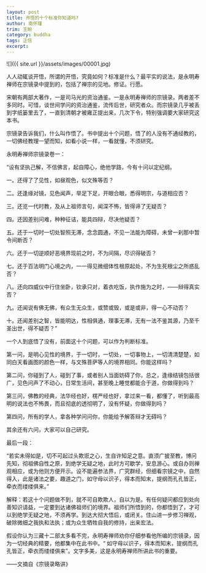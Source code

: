 ```yaml
---
layout: post
title: 开悟的十个标准你知道吗?
author: 南怀瑾
trim: 王盼
category: buddha
tags: 正信
excerpt:
---
```


![]({{ site.url }}/assets/images/00001.jpg)

人人动辄谈开悟，所谓的开悟，究竟如何？标准是什么？最平实的说法，是永明寿禅师在宗镜录中提到的，包括了禅宗的见地。修证。行愿。

宋朝有两部大著作，一是司马光的资治通鉴。一是永明寿禅师的宗镜录。两者差不多同时。可惜，谈世间学问的资治通鉴，流传后世，研究者众。而宗镜录几乎被丢到字纸篓里去了，一直到清朝才被雍正提出来，几次下令，特别强调要大家研究这本书。

宗镜录告诉我们，什么叫作悟了。书中提出十个问题，悟了的人没有不通经教的，一切佛经教理一望而知，如看小说一样，一看就懂，不须研究。

永明寿禅师宗镜录卷一：

“设有坚执己解，不信佛言，起自障心，绝他学路，今有十问以定纪纲。

一。还得了了见性，如昼观色，似文殊等否？

二。还逢缘对镜，见色闻声，举足下足，开眼合眼，悉得明宗，与道相应否？

三。还览一代时教，及从上祖师言句，闻深不怖，皆得谛了无疑否？

四。还因差别问难，种种征诘，能具四辩，尽决他疑否？

五。还于一切时一切处智照无滞，念念圆通，不见一法能为障碍，未曾一刹那中暂令间断否？

六。还于一切逆顺好恶境界现前之时，不为间隔，尽识得破否？

七。还于百法明门心境之内，一一得见微细体性根原起处，不为生死根尘之所惑乱否？

八。还向四威仪中行住坐卧，钦承只对，着衣吃饭，执作施为之时，——辩得真实否？

九。还闻说有佛无佛，有众生无众生，或赞或毁，或是或非，得一心不动否？

十。还闻差别之智，皆能明达，性相俱通，理事无滞，无有一法不鉴其源，乃至千圣出世，得不疑否？”

一个人到底悟了没有，前面这十个问题，可以作为判断标准。

第一问，是明心见性的境界，于一切时，一切处，一切事物上，一切清清楚楚，如同白天看画图的颜色一样，与文殊菩萨等人的境界相同。你能这样吗？

第二问，你碰到了人，碰到了事，或者别人当面妨碍了你，总之，逢缘结镜包括很广，见色问声了不动心，日常生活间，甚至晚上睡觉都能合于道，你做得到吗？

第三问，佛教的经典，法华经也好，楞严经也好，拿过来一看，都懂了，听到最高明的说法也不怖畏，而且彻底的透彻明了，没有怀疑，你做得到吗？

第四问，所有的学人，拿各种学问问你，你能给予解答辩才无碍吗？

其余还有六问，大家可以自己研究。

最后一段：

“若实未得如是，切不可起过头欺诳之心，生自许知足之意。直须广披至教，博问先知，彻祖佛自性之原，到绝学无疑之地，此时方可歇学，安息游心。或自办则禅观相应，或为他则方便开示。设不能遍参法界，广究群经，但细看宗镜之中，自然得入，此是诸法之要，趣道之门，如守母以识子，得本而知末，提纲而孔孔皆正，牵衣而缕缕俱来。”

解释：若这十个问题做不到，就不可自欺欺人，自以为是。有任何疑问都应到处向善知识请益，一定要到达诸佛祖师们的境界。祖师们所悟到的，你都悟到了，才可以到绝学无疑之地，不须再学。到达大彻大悟后，或闭关。住山进一步修习禅观，破除微细之我执和法执；或为众生牺牲自我的修持，出来宏法。

假设你认为三藏十二部太多看不完，永明寿禅师劝你仔细参看他所编的宗镜录，因为一切经典的精要，他都集中在此书中。“ 如守母以识子，得本而知末，提纲而孔孔皆正，牵衣而缕缕俱来”。文字多美，这是永明寿禅师所讲此书的重要。

——文摘自《宗镜录略讲》
